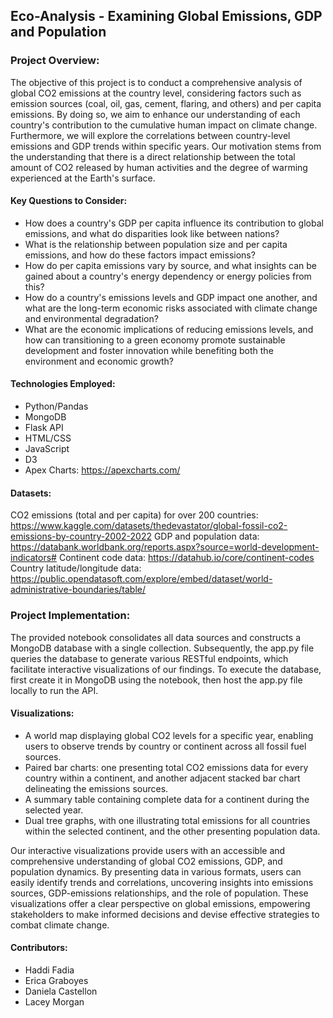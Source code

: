 
## Eco-Analysis - Examining Global Emissions, GDP and Population

### Project Overview:
The objective of this project is to conduct a comprehensive analysis of global CO2 emissions at the country level, considering factors such as emission sources (coal, oil, gas, cement, flaring, and others) and per capita emissions. By doing so, we aim to enhance our understanding of each country's contribution to the cumulative human impact on climate change. Furthermore, we will explore the correlations between country-level emissions and GDP trends within specific years. Our motivation stems from the understanding that there is a direct relationship between the total amount of CO2 released by human activities and the degree of warming experienced at the Earth's surface.

#### Key Questions to Consider:
- How does a country's GDP per capita influence its contribution to global emissions, and what do disparities look like between  nations?
- What is the relationship between population size and per capita emissions, and how do these factors impact emissions?
- How do per capita emissions vary by source, and what insights can be gained about a country's energy dependency or energy policies from this?
- How do a country's emissions levels and GDP impact one another, and what are the long-term economic risks associated with climate change and environmental degradation?
- What are the economic implications of reducing emissions levels, and how can transitioning to a green economy promote sustainable development and foster innovation while benefiting both the environment and economic growth?

#### Technologies Employed:
- Python/Pandas
- MongoDB
- Flask API
- HTML/CSS
- JavaScript
- D3
- Apex Charts: https://apexcharts.com/

#### Datasets:
CO2 emissions (total and per capita) for over 200 countries: https://www.kaggle.com/datasets/thedevastator/global-fossil-co2-emissions-by-country-2002-2022
GDP and population data: https://databank.worldbank.org/reports.aspx?source=world-development-indicators#
Continent code data: https://datahub.io/core/continent-codes
Country latitude/longitude data: https://public.opendatasoft.com/explore/embed/dataset/world-administrative-boundaries/table/

### Project Implementation:
The provided notebook consolidates all data sources and constructs a MongoDB database with a single collection. Subsequently, the app.py file queries the database to generate various RESTful endpoints, which facilitate interactive visualizations of our findings. To execute the database, first create it in MongoDB using the notebook, then host the app.py file locally to run the API.

#### Visualizations:

- A world map displaying global CO2 levels for a specific year, enabling users to observe trends by country or continent across all fossil fuel sources.
- Paired bar charts: one presenting total CO2 emissions data for every country within a continent, and another adjacent stacked bar chart delineating the emissions sources.
- A summary table containing complete data for a continent during the selected year.
- Dual tree graphs, with one illustrating total emissions for all countries within the selected continent, and the other presenting population data.

Our interactive visualizations provide users with an accessible and comprehensive understanding of global CO2 emissions, GDP, and population dynamics. By presenting data in various formats, users can easily identify trends and correlations, uncovering insights into emissions sources, GDP-emissions relationships, and the role of population. These visualizations offer a clear perspective on global emissions, empowering stakeholders to make informed decisions and devise effective strategies to combat climate change.

#### Contributors:
- Haddi Fadia
- Erica Graboyes
- Daniela Castellon
- Lacey Morgan
